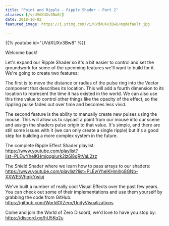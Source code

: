 ```yaml
---
title: "Point and Ripple - Ripple Shader - Part 2"
aliases: [/v/UVdXUXv3Bw8/]
date: 2018-10-02
featured_image: https://i.ytimg.com/vi/UVdXUXv3Bw8/mqdefault.jpg

---
```


{{% youtube id="UVdXUXv3Bw8" %}}

Welcome back!

Let's expand our Ripple Shader so it's a bit easier to control and set the groundwork for some of the upcoming features we'll want to build for it. We're going to create two features:

The first is to move the distance or radius of the pulse ring into the Vector component that describes its location. This will add a fourth dimension to its location to represent the time it has existed in the world. We can also use this time value to control other things like the opacity of the effect, so the rippling pulse fades out over time and becomes less vivid.

The second feature is the ability to manually create new pulses using the mouse. This will allow us to raycast a point from our mouse into our scene and assign the shaders pulse origin to that value. It's simple, and there are still some issues with it (we can only create a single ripple) but it's a good step for building a more complex system in the future.

The complete Ripple Effect Shader playlist: https://www.youtube.com/playlist?list=PLEwYhelKHmigqgiurk2lz6l8gRtVaL2zz

The Shield Shader where we learn how to pass arrays to our shaders: https://www.youtube.com/playlist?list=PLEwYhelKHmihp8GNb-XXWE5VhqikYwluj

We've built a number of really cool Visual Effects over the past few years. You can check out some of their implementations and use them yourself by grabbing the code from GitHub: https://github.com/WorldOfZero/UnityVisualizations

Come and join the World of Zero Discord, we'd love to have you stop by: https://discord.gg/hU5Kq2u